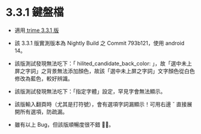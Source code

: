 # 3.3.1 鍵盤檔

- 適用[ trime 3.3.1 版](https://github.com/osfans/trime/releases/tag/v3.3.1)

- 該 3.3.1 版實測版本為 Nightly Build 之 Commit 793b121，使用 android 14。

- 該版測試發現無法吃下：「 hilited_candidate_back_color: 」，故「選中未上屏之字詞」之背景無法添加顏色，故該「選中未上屏之字詞」文字顏色從白色修改為藍色，較好辨識。

- 該版測試發現無法吃下：「指定字體」設定，罕見字會無法顯示。

- 該版輸入翻頁時（尤其是打符號），會有選項字詞漏顯示！可用右邊 ˇ 直接展開所有選項，防疏漏。

- 雖有以上 Bug，但該版順暢度很不錯 👍🏻。
